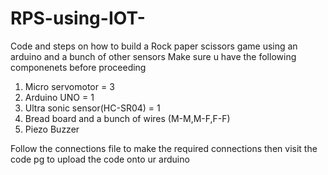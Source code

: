 # RPS-using-IOT-
Code and steps on how to build a Rock paper scissors game using an arduino and a bunch of other sensors 
Make sure u have the following componenets before proceeding 
1) Micro servomotor = 3
2) Arduino UNO = 1
3) Ultra sonic sensor(HC-SR04) = 1
4) Bread board and a bunch of wires (M-M,M-F,F-F)
5) Piezo Buzzer

Follow the connections file to make the required connections 
then visit the code pg to upload the code  onto ur arduino 
